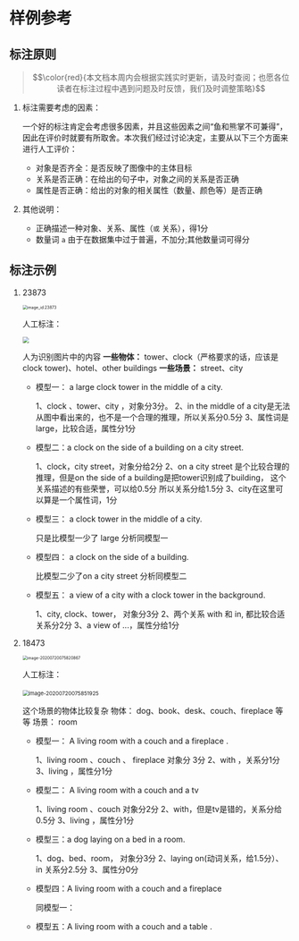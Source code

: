 # 样例参考

## 标注原则

> $$\color{red}{本文档本周内会根据实践实时更新，请及时查阅；也愿各位读者在标注过程中遇到问题及时反馈，我们及时调整策略}$$

1. 标注需要考虑的因素：

   一个好的标注肯定会考虑很多因素，并且这些因素之间“鱼和熊掌不可兼得”，因此在评价时就要有所取舍。本次我们经过讨论决定，主要从以下三个方面来进行人工评价：

   * 对象是否齐全：是否反映了图像中的主体目标
   * 关系是否正确：在给出的句子中，对象之间的关系是否正确
   * 属性是否正确：给出的对象的相关属性（数量、颜色等）是否正确

2. 其他说明：
   * 正确描述一种对象、关系、属性（`或` 关系），得1分
   * 数量词 `a` 由于在数据集中过于普遍，不加分;其他数量词可得分



## 标注示例

1. 23873

   <img src="http://resource.mahc.host/img/image-20200720074241819.png" alt="image_id:23873" style="zoom:50%;" />

   人工标注：

   <img src="http://resource.mahc.host/img/image-20200720074407545.png" style="zoom: 67%;" />

   ⼈为识别图⽚中的内容
   **⼀些物体：**
   tower、clock（严格要求的话，应该是clock tower)、hotel、other buildings
   **⼀些场景：**
   street、city

   

   * 模型一： a large clock tower in the middle of a city.

     1、clock 、tower、city ，对象分3分。
     2、in the middle of a city是⽆法从图中看出来的，也不是⼀个合理的推理，所以关系分0.5分
     3、属性词是large，⽐较合适，属性分1分

   * 模型二：a clock on the side of a building on a city street.

     1、clock，city street，对象分给2分
     2、on a city street 是个⽐较合理的推理，但是on the side of a building是把tower识别成了building，
     这个关系描述的有些荣誉，可以给0.5分 所以关系分给1.5分
     3、city在这⾥可以算是⼀个属性词，1分

   * 模型三： a clock tower in the middle of a city.

     只是⽐模型⼀少了 large
     分析同模型⼀

   * 模型四： a clock on the side of a building.

     ⽐模型⼆少了on a city street
     分析同模型⼆

   * 模型五： a view of a city with a clock tower in the background.

     1、city, clock、tower， 对象分3分
     2、两个关系 with 和 in, 都⽐较合适 关系分2分
     3、a view of ...，属性分给1分

2. 18473

   <img src="http://resource.mahc.host/img/image-20200720075820867.png" alt="image-20200720075820867" style="zoom:50%;" />

   人工标注：

   ​	<img src="http://resource.mahc.host/img/image-20200720075851925.png" alt="image-20200720075851925" style="zoom:67%;" />

   这个场景的物体⽐较复杂
   物体：
   dog、book、desk、couch、fireplace 等等
   场景：
   room

   * 模型一： A living room with a couch and a fireplace .

     1、living room 、couch 、 fireplace 对象分 3分
     2、with ，关系分1分
     3、living ，属性分1分

   * 模型二： A living room with a couch and a tv

     1、living room 、couch 对象分2分
     2、with，但是tv是错的，关系分给0.5分
     3、living ，属性分1分

   * 模型三：a dog laying on a bed in a room.

     1、dog、bed、room， 对象分3分
     2、laying on(动词关系，给1.5分）、 in 关系分2.5分
     3、属性分0分

   * 模型四：A living room with a couch and a fireplace

     同模型一：

   * 模型五：A living room with a couch and a table .

   



